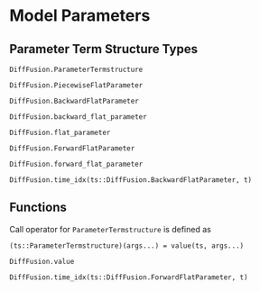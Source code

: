 # Model Parameters

## Parameter Term Structure Types

```@docs
DiffFusion.ParameterTermstructure
```

```@docs
DiffFusion.PiecewiseFlatParameter
```

```@docs
DiffFusion.BackwardFlatParameter
```

```@docs
DiffFusion.backward_flat_parameter
```

```@docs
DiffFusion.flat_parameter
```

```@docs
DiffFusion.ForwardFlatParameter
```

```@docs
DiffFusion.forward_flat_parameter
```

```@docs
DiffFusion.time_idx(ts::DiffFusion.BackwardFlatParameter, t)
```

## Functions

Call operator for `ParameterTermstructure` is defined as

    (ts::ParameterTermstructure)(args...) = value(ts, args...)


```@docs
DiffFusion.value
```

```@docs
DiffFusion.time_idx(ts::DiffFusion.ForwardFlatParameter, t)
```
